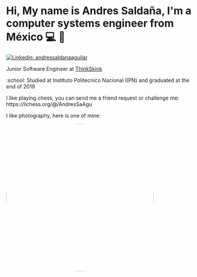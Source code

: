 # Hi, My name is Andres Saldaña, I'm a computer systems engineer from México :computer: :boy:

[![Linkedin: andressaldanaaguilar](https://img.shields.io/badge/-andressaldanaaguilar-blue?style=flat-square&logo=Linkedin&logoColor=white&link=https://www.linkedin.com/in/thaianebraga/)](https://www.linkedin.com/in/andressaldanaaguilar)

<p>Junior Software Engineer at <a href="https://www.thinkskink.com/">ThinkSkink</a></p>
<p>:school: Studied at Instituto Politecnico Nacional (IPN) and graduated at the end of 2019</p>
<p>I like playing chess, you can send me a friend request or challenge me: https://lichess.org/@/AndresSaAgu</p>
<p>I like photography, here is one of mine:</p>
<img src="https://live.staticflickr.com/8614/28110417504_05251909a2_k.jpg" width="400" style="border-radius: 50%;">
